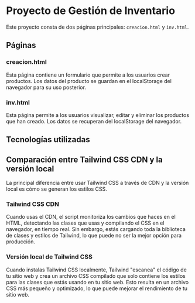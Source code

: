 # Proyecto de Gestión de Inventario

Este proyecto consta de dos páginas principales: `creacion.html` y `inv.html`.

## Páginas

### creacion.html

Esta página contiene un formulario que permite a los usuarios crear productos. Los datos del producto se guardan en el localStorage del navegador para su uso posterior.

### inv.html

Esta página permite a los usuarios visualizar, editar y eliminar los productos que han creado. Los datos se recuperan del localStorage del navegador.

## Tecnologías utilizadas

## Comparación entre Tailwind CSS CDN y la versión local

La principal diferencia entre usar Tailwind CSS a través de CDN y la versión local es cómo se generan los estilos CSS.

### Tailwind CSS CDN

Cuando usas el CDN, el script monitoriza los cambios que haces en el HTML, detectando las clases que usas y compilando el CSS en el navegador, en tiempo real. Sin embargo, estás cargando toda la biblioteca de clases y estilos de Tailwind, lo que puede no ser la mejor opción para producción.

### Versión local de Tailwind CSS

Cuando instalas Tailwind CSS localmente, Tailwind "escanea" el código de tu sitio web y crea un archivo CSS compilado que solo contiene los estilos para las clases que estás usando en tu sitio web. Esto resulta en un archivo CSS más pequeño y optimizado, lo que puede mejorar el rendimiento de tu sitio web.


